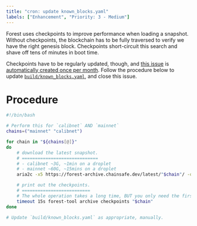 ```yaml
---
title: "cron: update known_blocks.yaml"
labels: ["Enhancement", "Priority: 3 - Medium"]
---
```


Forest uses checkpoints to improve performance when loading a snapshot. Without checkpoints, the blockchain has to be fully traversed to verify we have the right genesis block. Checkpoints short-circuit this search and shave off tens of minutes in boot time.

Checkpoints have to be regularly updated, though, and [this issue](/.github/CHECKPOINT_ISSUE_TEMPLATE.md) is [automatically created once per month](/.github/workflows/checkpoints.yml). Follow the procedure below to update [`build/known_blocks.yaml`](/build/known_blocks.yaml), and close this issue.

# Procedure

```bash
#!/bin/bash

# Perform this for `calibnet` AND `mainnet`
chains=("mainnet" "calibnet")

for chain in "${chains[@]}"
do
    # download the latest snapshot.
    # =============================
    # - calibnet ~3G, ~1min on a droplet
    # - mainnet ~60G, ~15mins on a droplet
    aria2c -x5 https://forest-archive.chainsafe.dev/latest/"$chain"/ -o "$chain"

    # print out the checkpoints.
    # ==========================
    # The whole operation takes a long time, BUT you only need the first line or so.
    timeout 15s forest-tool archive checkpoints "$chain"
done

# Update `build/known_blocks.yaml` as appropriate, manually.
```
